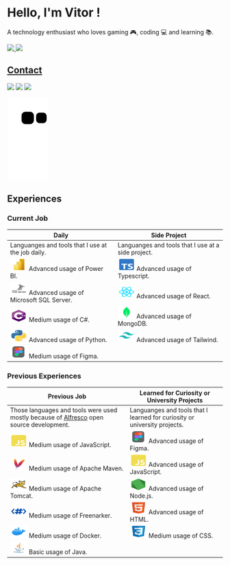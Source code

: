 # Hello, I'm Vitor !
A technology enthusiast who loves gaming 🎮, coding 💻 and learning 📚.

 <div>
  <a href="https://github.com/vitorvaske6">
  <img height="160em" src="https://github-readme-stats.vercel.app/api?username=vitorvaske6&show_icons=true&theme=react&include_all_commits=true&count_private=true"/>
  <img height="160em" src="https://github-readme-stats.vercel.app/api/top-langs/?username=vitorvaske6&layout=compact&langs_count=7&theme=react"/>
</div>

## Contact
<div> 
 <a href="https://instagram.com/vitorvaske/" target="_blank"><img src="https://img.shields.io/badge/-Instagram-%23E4405F?style=for-the-badge&logo=instagram&logoColor=white"></a>
 <a href="mailto:vitorvaske6@gmail.com" target="_blank"><img src="https://img.shields.io/badge/-Gmail-%23333?style=for-the-badge&logo=gmail&logoColor=white"></a>
 <a href="https://www.linkedin.com/in/vitor-hugo-vasconcelos/" target="_blank"><img src="https://img.shields.io/badge/-LinkedIn-%230077B5?style=for-the-badge&logo=linkedin&logoColor=white"></a> 
 
  ![Snake animation](https://github.com/vitorvaske6/vitorvaske6/blob/output/github-contribution-grid-snake.svg)
 
</div>


## Experiences
### Current Job

| Daily | Side Project | 
|-------|--------------|
| Languanges and tools that I use at the job daily. | Languanges and tools that I use at a side project. | 
| <code><img alt="vaske-powerbi-exp" height="30" width="40" src="./assets/powerbi.svg"></code> Advanced usage of Power BI. | <code><img alt="vaske-typescript-exp" height="30" width="40" src="./assets/typescript.svg"></code> Advanced usage of Typescript. |
| <code><img alt="vaske-sqlserver-exp" height="30" width="40" src="./assets/sqlserver.svg"></code> Advanced usage of Microsoft SQL Server. | <code><img alt="vaske-react-exp" height="30" width="40" src="./assets/react.svg"></code> Advanced usage of React. |
| <code><img alt="vaske-csharp-exp" height="30" width="40" src="./assets/csharp.svg"></code> Medium usage of C#. |  <code><img alt="vaske-mongodb-exp" height="30" width="40" src="./assets/mongodb.svg"></code> Advanced usage of MongoDB.| 
| <code><img alt="vaske-python-exp" height="30" width="40" src="./assets/python.svg"></code> Advanced usage of Python. | <code><img alt="vaske-tailwind-exp" height="30" width="40" src="./assets/tailwind.svg"></code> Advanced usage of Tailwind. |
| <code><img alt="vaske-figma-exp" height="30" width="40" src="./assets/figma.svg"></code> Medium usage of Figma. | |


### Previous Experiences

| Previous Job | Learned for Curiosity or University Projects | 
|---------------|----------------------------------------------|
| Those languages and tools were used mostly because of [Alfresco](https://www.alfresco.com/) open source development. | Languanges and tools that I learned for curiosity or university projects. | 
| <code><img alt="vaske-javascript" height="30" width="40" src="./assets/javascript.svg"></code> Medium usage of JavaScript. | <code><img alt="vaske-figma" height="30" width="40" src="./assets/figma.svg"></code> Advanced usage of Figma.
| <code><img alt="vaske-maven" height="30" width="40" src="./assets/maven.svg"></code> Medium usage of Apache Maven. | <code><img alt="vaske-javascript" height="30" width="40" src="./assets/javascript.svg"></code> Advanced usage of JavaScript.
| <code><img alt="vaske-tomcat" height="30" width="40" src="./assets/tomcat.svg"></code> Medium usage of Apache Tomcat. | <code><img alt="vaske-nodejs" height="30" width="40" src="./assets/nodejs.svg"></code> Advanced usage of Node.js.
| <code><img alt="vaske-freemarker" height="30" width="40" src="./assets/freemarker.svg"></code> Medium usage of Freenarker. | <code><img alt="vaske-html5" height="30" width="40" src="./assets/html5.svg"></code> Advanced usage of HTML.
| <code><img alt="vaske-docker" height="30" width="40" src="./assets/docker.svg"></code> Medium usage of Docker. | <code><img alt="vaske-css3" height="30" width="40" src="./assets/css3.svg"></code> Medium usage of CSS.
| <code><img alt="vaske-java" height="30" width="40" src="./assets/java.svg"></code> Basic usage of Java. | |


